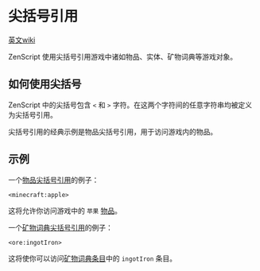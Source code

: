 # 尖括号引用

[英文wiki](https://docs.blamejared.com/1.12/en/Brackets/Brackets)

ZenScript 使用尖括号引用游戏中诸如物品、实体、矿物词典等游戏对象。

## 如何使用尖括号

ZenScript 中的尖括号包含 `<` 和 `>` 字符。在这两个字符间的任意字符串均被定义为尖括号引用。

尖括号引用的经典示例是物品尖括号引用，用于访问游戏内的物品。

## 示例

一个[物品尖括号引用](/Vanilla/Brackets/Bracket_Item/)的例子：

```zenscript
<minecraft:apple>
```

这将允许你访问游戏中的 `苹果` [物品](/Vanilla/Items/IItemStack/)。

一个[矿物词典尖括号引用](/Vanilla/Brackets/Bracket_Ore/)的例子：

```zenscript
<ore:ingotIron>
```

这将使你可以访问[矿物词典条目](/Vanilla/OreDict/IOreDictEntry/)中的 `ingotIron` 条目。
